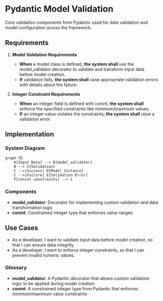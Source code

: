 # Pydantic Model Validation

Core validation components from Pydantic used for data validation and model configuration across the framework.

## Requirements

1. **Model Validation Requirements**
   - **When** a model class is defined, **the system shall** use the model_validator decorator to validate and transform input data before model creation.
   - **If** validation fails, **the system shall** raise appropriate validation errors with details about the failure.

2. **Integer Constraint Requirements**
   - **When** an integer field is defined with conint, **the system shall** enforce the specified constraints like minimum/maximum values.
   - **If** an integer value violates the constraints, **the system shall** raise a validation error.

## Implementation

### System Diagram
```mermaid
graph TD
    A[Input Data] --> B[model_validator]
    B --> C{Validation}
    C -->|Success| D[Model Instance]
    C -->|Failure| E[Validation Error]
    F[conint constraints] --> C
```

### Components

- **model_validator**: Decorator for implementing custom validation and data transformation logic
- **conint**: Constrained integer type that enforces value ranges

## Use Cases

- As a developer, I want to validate input data before model creation, so that I can ensure data integrity.
- As a developer, I want to enforce integer constraints, so that I can prevent invalid numeric values.

### Glossary

- **model_validator**: A Pydantic decorator that allows custom validation logic to be applied during model creation
- **conint**: A constrained integer type from Pydantic that enforces minimum/maximum value constraints